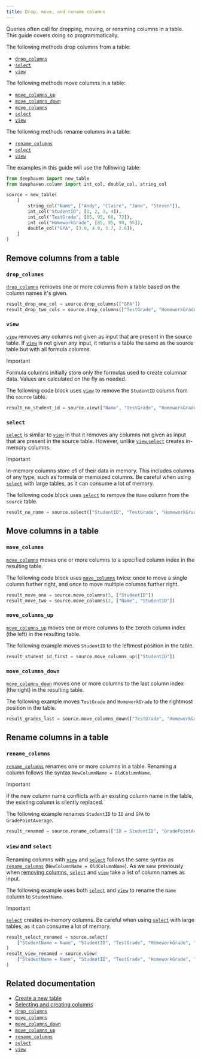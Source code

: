 ```yaml
---
title: Drop, move, and rename columns
---
```


Queries often call for dropping, moving, or renaming columns in a table. This guide covers doing so programmatically.

The following methods drop columns from a table:

- [`drop_columns`](../reference/table-operations/select/drop-columns.md)
- [`select`](../reference/table-operations/select/select.md)
- [`view`](../reference/table-operations/select/view.md)

The following methods move columns in a table:

- [`move_columns_up`](../reference/table-operations/select/move-columns-up.md)
- [`move_columns_down`](../reference/table-operations/select/move-columns-down.md)
- [`move_columns`](../reference/table-operations/select/move-columns.md)
- [`select`](../reference/table-operations/select/select.md)
- [`view`](../reference/table-operations/select/view.md)

The following methods rename columns in a table:

- [`rename_columns`](../reference/table-operations/select/rename-columns.md)
- [`select`](../reference/table-operations/select/select.md)
- [`view`](../reference/table-operations/select/view.md)

The examples in this guide will use the following table:

```python test-set=1
from deephaven import new_table
from deephaven.column import int_col, double_col, string_col

source = new_table(
    [
        string_col("Name", ["Andy", "Claire", "Jane", "Steven"]),
        int_col("StudentID", [1, 2, 3, 4]),
        int_col("TestGrade", [85, 95, 88, 72]),
        int_col("HomeworkGrade", [85, 95, 90, 95]),
        double_col("GPA", [3.0, 4.0, 3.7, 2.8]),
    ]
)
```

## Remove columns from a table

### `drop_columns`

[`drop_columns`](../reference/table-operations/select/drop-columns.md) removes one or more columns from a table based on the column names it's given.

```python test-set=1 order=result_drop_one_col,result_drop_two_cols
result_drop_one_col = source.drop_columns(["GPA"])
result_drop_two_cols = source.drop_columns(["TestGrade", "HomeworkGrade"])
```

### `view`

[`view`](../reference/table-operations/select/view.md) removes any columns not given as input that are present in the source table. If [`view`](../reference/table-operations/select/view.md) is not given any input, it returns a table the same as the source table but with all formula columns.

> [!IMPORTANT]
> Formula columns initially store only the formulas used to create columnar data. Values are calculated on the fly as needed.

The following code block uses [`view`](../reference/table-operations/select/view.md) to remove the `StudentID` column from the `source` table.

```python test-set=1
result_no_student_id = source.view(["Name", "TestGrade", "HomeworkGrade", "GPA"])
```

### `select`

[`select`](../reference/table-operations/select/select.md) is similar to [`view`](../reference/table-operations/select/view.md) in that it removes any columns not given as input that are present in the source table. However, unlike [`view`](../reference/table-operations/select/view.md),[`select`](../reference/table-operations/select/select.md) creates in-memory columns.

> [!IMPORTANT]
> In-memory columns store _all_ of their data in memory. This includes columns of any type, such as formula or memoized columns. Be careful when using [`select`](../reference/table-operations/select/select.md) with large tables, as it can consume a lot of memory.

The following code block uses [`select`](../reference/table-operations/select/select.md) to remove the `Name` column from the `source` table.

```python test-set=1
result_no_name = source.select(["StudentID", "TestGrade", "HomeworkGrade", "GPA"])
```

## Move columns in a table

### `move_columns`

[`move_columns`](../reference/table-operations/select/move-columns.md) moves one or more columns to a specified column index in the resulting table.

The following code block uses [`move_columns`](../reference/table-operations/select/move-columns.md) twice: once to move a single column further right, and once to move multiple columns further right.

```python test-set=1 order=result_move_one,result_move_two
result_move_one = source.move_columns(3, ["StudentID"])
result_move_two = source.move_columns(2, ["Name", "StudentID"])
```

### `move_columns_up`

[`move_columns_up`](../reference/table-operations/select/move-columns-up.md) moves one or more columns to the zeroth column index (the left) in the resulting table.

The following example moves `StudentID` to the leftmost position in the table.

```python test-set=1
result_student_id_first = source.move_columns_up(["StudentID"])
```

### `move_columns_down`

[`move_columns_down`](../reference/table-operations/select/move-columns-down.md) moves one or more columns to the last column index (the right) in the resulting table.

The following example moves `TestGrade` and `HomeworkGrade` to the rightmost position in the table.

```python test-set=1
result_grades_last = source.move_columns_down(["TestGrade", "HomeworkGrade"])
```

## Rename columns in a table

### `rename_columns`

[`rename_columns`](../reference/table-operations/select/rename-columns.md) renames one or more columns in a table. Renaming a column follows the syntax `NewColumnName = OldColumnName`.

> [!IMPORTANT]
> If the new column name conflicts with an existing column name in the table, the existing column is silently replaced.

The following example renames `StudentID` to `ID` and `GPA` to `GradePointAverage`.

```python test-set=1
result_renamed = source.rename_columns(["ID = StudentID", "GradePointAverage = GPA"])
```

### `view` and `select`

Renaming columns with [`view`](../reference/table-operations/select/view.md) and [`select`](../reference/table-operations/select/select.md) follows the same syntax as [`rename_columns`](../reference/table-operations/select/rename-columns.md) (`NewColumnName = OldColumnName`). As we saw previously when [removing columns](#remove-columns-from-a-table), [`select`](../reference/table-operations/select/select.md) and [`view`](../reference/table-operations/select/view.md) take a list of column names as input.

The following example uses both [`select`](../reference/table-operations/select/select.md) and [`view`](../reference/table-operations/select/view.md) to rename the `Name` column to `StudentName`.

> [!IMPORTANT]
> [`select`](../reference/table-operations/select/select.md) creates in-memory columns. Be careful when using [`select`](../reference/table-operations/select/select.md) with large tables, as it can consume a lot of memory.

```python test-set=1 order=result_select_renamed,result_view_renamed
result_select_renamed = source.select(
    ["StudentName = Name", "StudentID", "TestGrade", "HomeworkGrade", "GPA"]
)
result_view_renamed = source.view(
    ["StudentName = Name", "StudentID", "TestGrade", "HomeworkGrade", "GPA"]
)
```

## Related documentation

- [Create a new table](./new-and-empty-table.md#new_table)
- [Selecting and creating columns](./use-select-view-update.md)
- [`drop_columns`](../reference/table-operations/select/drop-columns.md)
- [`move_columns`](../reference/table-operations/select/move-columns.md)
- [`move_columns_down`](../reference/table-operations/select/move-columns-down.md)
- [`move_columns_up`](../reference/table-operations/select/move-columns-up.md)
- [`rename_columns`](../reference/table-operations/select/rename-columns.md)
- [`select`](../reference/table-operations/select/select.md)
- [`view`](../reference/table-operations/select/view.md)

